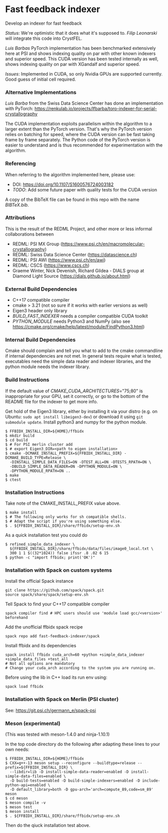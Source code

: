 # Fast feedback indexer

Develop an indexer for fast feedback

*Status*: We're optimistic that it does what it's supposed to. *Filip Leonarski* will integrate this code into CrystFEL.

*Luis Barbas* PyTorch implementation has been benchmarked extensively here at PSI and shows indexing quality on par with other known indexers and superior speed. This CUDA version has been tested internally as well, shows indexing quality on par with XGandalf and superior speed.

*Issues*: Implemented in CUDA, so only Nvidia GPUs are supported currently. Good guess of initial cell required.

### Alternative Implementations

*Luis Barba* from the Swiss Data Science Center has done an implementation with PyTorch: https://renkulab.io/projects/lfbarba/toro-indexer-for-serial-crystallography

The CUDA implementation exploits parallelism within the algorithm to a larger extent than the PyTorch version. That's why the PyTorch version relies on batching for speed, where the CUDA version can be fast taking frame by frame separately. The Python code of the PyTorch version is easier to understand and is thus recommended for experimentation with the algorithm.

### Referencing

When referring to the algorithm implemented here, please use:
 
- DOI: https://doi.org/10.1107/S1600576724003182
- *TODO*: Add some future paper with quality tests for the CUDA version

A copy of the BibTeX file can be found in this repo with the name *BIBTeX.bib*.

### Attributions

This is the result of the REDML Project, and other more or less informal collaborations between

* REDML: PSI MX Group (https://www.psi.ch/en/macromolecular-crystallography)
* REDML: Swiss Data Science Center (https://datascience.ch)
* REDML: PSI AWI (https://www.psi.ch/en/awi)
* REDML: CSCS (https://www.cscs.ch)
* Graeme Winter, Nick Devenish, Richard Gildea - DIALS group at Diamond Light Source (https://dials.github.io/about.html)

### External Build Dependencies

* C++17 compatible compiler
* cmake > 3.21 (not so sure if it works with earlier versions as well)
* Eigen3 header only library
* *BUILD_FAST_INDEXER* needs a compiler compatible CUDA toolkit
* *PYTHON_MODULE* needs Python3 and NumPy (also see https://cmake.org/cmake/help/latest/module/FindPython3.html)

### Internal Build Dependencies

Cmake should complain and tell you what to add to the cmake commandline if internal dependencies are not met. In general tests require what is tested, executables need the simple data reader and indexer libraries, and the python module needs the indexer library.

### Build Instructions

If the default value of *CMAKE_CUDA_ARCHITECTURES*=\"75;80\" is inappropriate for your GPU, set it correctly, or go to the bottom of the README file for the indexer to get more info.

Get hold of the Eigen3 library, either by installing it via your distro (e.g. on Ubuntu: `sudo apt install libeigen3-dev`) or download it using `git submodule update`. Install python3 and numpy for the python module.

```
$ FFBIDX_INSTALL_DIR=${HOME}/ffbidx
$ mkdir build
$ cd build
$ # For PSI merlin cluster add
$ # export Eigen3_DIR=<path to eigen installation>
$ cmake -DCMAKE_INSTALL_PREFIX=${FFBIDX_INSTALL_DIR} -DCMAKE_BUILD_TYPE=Release \
  -DINSTALL_SIMPLE_DATA_FILES=ON -DTEST_ALL=ON -DTESTS_RPATH=ON \
  -DBUILD_SIMPLE_DATA_READER=ON -DPYTHON_MODULE=ON \
  -DPYTHON_MODULE_RPATH=ON ..
$ make
$ ctest
```

### Installation Instructions

Take note of the CMAKE_INSTALL_PREFIX value above.

```
$ make install
$ # The following only works for sh compatible shells.
$ # Adapt the script if you're using something else.
$ . ${FFBIDX_INSTALL_DIR}/share/ffbidx/setup-env.sh
```

As a quick installation test you could do

```
$ refined_simple_data_indexer \
  ${FFBIDX_INSTALL_DIR}/share/ffbidx/data/files/image0_local.txt \
  300 1 1 $((32*1024)) false ifssr .8 .02 6 15
$ python -c "import ffbidx; print('OK')"
```

### Installation with Spack on custom systems

Install the official Spack instance
```
git clone https://github.com/spack/spack.git
source spack/share/spack/setup-env.sh
```

Tell Spack to find your C++17 compatible compiler
```
spack compiler find # HPC users should use 'module load gcc/<version>' beforehand
```

Add the unofficial ffbidx spack recipe
```
spack repo add fast-feedback-indexer/spack
```

Install ffbidx and its dependencies
```
spack install ffbidx cuda_arch=60 +python +simple_data_indexer +simple_data_files +test_all
# Not all options are mandatory
# Change your cuda_arch according to the system you are running on.
```

Before using the lib in C++ load its run env using:
```
spack load ffbidx
```

### Installation with Spack on Merlin (PSI cluster)

See: https://git.psi.ch/germann_e/spack-psi

### Meson (experimental)
(This was tested with meson-1.4.0 and ninja-1.10.1)

In the top code directory do the following after adapting these lines to your own needs:
```
$ FFBIDX_INSTALL_DIR=${HOME}/ffbidx
$ CXX=g++-13 meson setup --reconfigure --buildtype=release --prefix=${FFBIDX_INSTALL_DIR} \
  --libdir=lib -D install-simple-data-reader=enabled -D install-simple-data-files=enabled \
  -D build-tests=enabled -D build-simple-indexers=enabled -D include-python-api=enabled \
  -D default_library=both -D gpu-arch='arch=compute_89,code=sm_89' meson
$ cd meson
$ meson compile -v
$ meson test
$ meson install
$ . ${FFBIDX_INSTALL_DIR}/share/ffbidx/setup-env.sh
```
Then do the qiuck installation test above.
